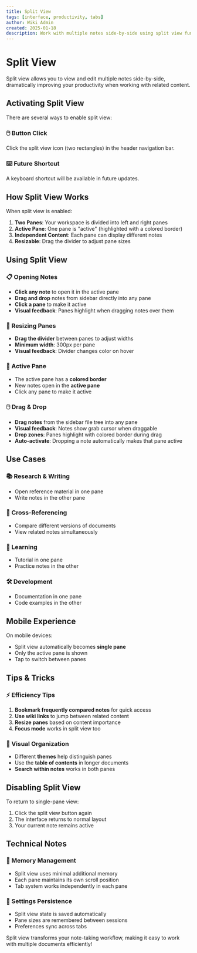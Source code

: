 ```yaml
---
title: Split View
tags: [interface, productivity, tabs]
author: Wiki Admin  
created: 2025-01-18
description: Work with multiple notes side-by-side using split view functionality
---
```


# Split View

Split view allows you to view and edit multiple notes side-by-side, dramatically improving your productivity when working with related content.

## Activating Split View

There are several ways to enable split view:

### 🖱️ Button Click
Click the split view icon (two rectangles) in the header navigation bar.

### ⌨️ Future Shortcut
A keyboard shortcut will be available in future updates.

## How Split View Works

When split view is enabled:

1. **Two Panes**: Your workspace is divided into left and right panes
2. **Active Pane**: One pane is "active" (highlighted with a colored border)
3. **Independent Content**: Each pane can display different notes
4. **Resizable**: Drag the divider to adjust pane sizes

## Using Split View

### 📋 Opening Notes
- **Click any note** to open it in the active pane
- **Drag and drop** notes from sidebar directly into any pane
- **Click a pane** to make it active
- **Visual feedback**: Panes highlight when dragging notes over them

### 📏 Resizing Panes
- **Drag the divider** between panes to adjust widths
- **Minimum width**: 300px per pane
- **Visual feedback**: Divider changes color on hover

### 🎯 Active Pane
- The active pane has a **colored border**
- New notes open in the **active pane**
- Click any pane to make it active

### 🖱️ Drag & Drop
- **Drag notes** from the sidebar file tree into any pane
- **Visual feedback**: Notes show grab cursor when draggable
- **Drop zones**: Panes highlight with colored border during drag
- **Auto-activate**: Dropping a note automatically makes that pane active

## Use Cases

### 📚 Research & Writing
- Open reference material in one pane
- Write notes in the other pane

### 🔗 Cross-Referencing
- Compare different versions of documents
- View related notes simultaneously

### 📖 Learning
- Tutorial in one pane
- Practice notes in the other

### 🛠️ Development
- Documentation in one pane
- Code examples in the other

## Mobile Experience

On mobile devices:
- Split view automatically becomes **single pane**
- Only the active pane is shown
- Tap to switch between panes

## Tips & Tricks

### ⚡ Efficiency Tips
1. **Bookmark frequently compared notes** for quick access
2. **Use wiki links** to jump between related content
3. **Resize panes** based on content importance
4. **Focus mode** works in split view too

### 🎨 Visual Organization
- Different **themes** help distinguish panes
- Use the **table of contents** in longer documents
- **Search within notes** works in both panes

## Disabling Split View

To return to single-pane view:
1. Click the split view button again
2. The interface returns to normal layout
3. Your current note remains active

## Technical Notes

### 🧠 Memory Management
- Split view uses minimal additional memory
- Each pane maintains its own scroll position
- Tab system works independently in each pane

### 💾 Settings Persistence
- Split view state is saved automatically
- Pane sizes are remembered between sessions
- Preferences sync across tabs

Split view transforms your note-taking workflow, making it easy to work with multiple documents efficiently!